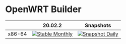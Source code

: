 # OpenWRT Builder

|          | 20.02.2 | Snapshots |
|:--------:|:-------:|:---------:|
| x86-64   | [![Stable Monthly](https://github.com/lirundong/homelab-infra/actions/workflows/openwrt-stable-monthly.yaml/badge.svg)](https://github.com/lirundong/homelab-infra/actions/workflows/openwrt-stable-monthly.yaml) |[![Snapshot Daily](https://github.com/lirundong/homelab-infra/actions/workflows/openwrt-snapshot-daily.yaml/badge.svg)](https://github.com/lirundong/homelab-infra/actions/workflows/openwrt-snapshot-daily.yaml) |
